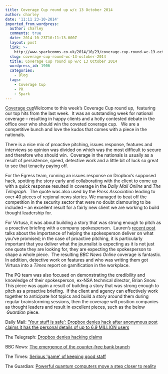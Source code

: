 ```yaml
---
title: Coverage Cup round up w/c 13 October 2014
author: charley
date: '11:11 23-10-2014'
imported_from_wordpress:
  author: charley
  comments: true
  date: 2014-10-23T10:11:13.000Z
  layout: post
  link: >-
    http://www.sparkcomms.co.uk/2014/10/23/coverage-cup-round-wc-13-october-2014/
  slug: coverage-cup-round-wc-13-october-2014
  title: Coverage Cup round up w/c 13 October 2014
  wordpress_id: 1906
  categories:
    - Blog
  tags:
    - Coverage Cup
    - PR
    - Spark
---
```


[Coverage cup](Coverage-cup-167x300.jpg)Welcome to this week’s Coverage Cup round up,  featuring our top hits from the last week.  It was an outstanding week for national coverage – resulting in happy clients and a hotly contested debate in the office over who should win the coveted coverage cup.   We are a competitive bunch and love the kudos that comes with a piece in the nationals. 

There is a nice mix of proactive pitching, issues response, features and interviews so opinion was divided on which was the most difficult to secure and therefore who should win.  Coverage in the nationals is usually as a result of persistence, speed, detective work and a little bit of luck so great to see that tenacity paying off.

For the Egress team, running an issues response on Dropbox’s supposed hack, spotting the story early and collaborating with the client to come up with a quick response resulted in coverage in the _Daily Mail Online_ and _The Telegraph_.  The quote was also used by the _Press Association_ leading to over 40 pieces of regional news stories. We managed to beat off the competition in the security sector that were no doubt clamouring to be included – an excellent result for a fairly new client we are working to build thought leadership for.

For Virtusa, it was about building a story that was strong enough to pitch as a proactive briefing with a company spokesperson.  Lauren’s [recent post](http://www.sparkcomms.co.uk/2014/10/22/beware-technology-journalist/) talks about the importance of helping the spokesperson deliver on what you’ve promised; in the case of proactive pitching, it is particularly important that you deliver what the journalist is expecting as it is not just one quote they are looking for, they are expecting the spokesperson to shape a whole piece.  The resulting _BBC News Online_ coverage is fantastic. In addition, detective work on features and who was writing them got Virtusa into a _Times_ report on gamification in the workplace.

The PQ team was also focused on demonstrating the credibility and knowledge of their spokesperson, ex-NSA technical director, Brian Snow.  This piece was again a result of building a story that was strong enough to pitch as a proactive briefing.  If the client and agency can effectively work together to anticipate hot topics and build a story around them during regular brainstorming sessions, then the coverage will position companies as thought leaders and result in excellent pieces, such as the below  _Guardian_ piece. 

Daily Mail: ['Your stuff is safe': Dropbox denies hack after anonymous post claims it has the personal details of up to 6.9 MILLION users](http://www.dailymail.co.uk/sciencetech/article-2792352/dropbox-denies-hack-anonymous-post-claims-personal-details-6-9-million-users.html)

The Telegraph: [Dropbox denies hacking claims](http://www.telegraph.co.uk/technology/internet-security/11161694/Dropbox-denies-hacking-claims.html)

BBC News: [The emergence of the counter-free bank branch](http://www.bbc.co.uk/news/business-28851597)

The Times: [Serious 'game' of keeping good staff](http://raconteur.net/business/serious-game-of-keeping-good-staff)

The Guardian: [Powerful quantum computers move a step closer to reality](http://www.theguardian.com/technology/2014/oct/14/quantum-computers-public-encryption)
